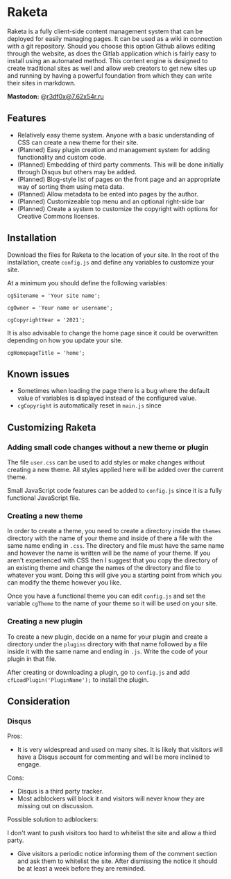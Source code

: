 # Raketa

Raketa is a fully client-side content management system that can be deployed for easily managing pages.  It can be used as a wiki in connection with a git repository.  Should you choose this option Github allows editing through the website, as does the Gitlab application which is fairly easy to install using an automated method.  This content engine is designed to create traditional sites as well and allow web creators to get new sites up and running by having a powerful foundation from which they can write their sites in markdown.

**Mastodon:** @r3df0x@7.62x54r.ru

## Features

* Relatively easy theme system.  Anyone with a basic understanding of CSS can create a new theme for their site.
* (Planned) Easy plugin creation and management system for adding functionality and custom code.
* (Planned) Embedding of third party comments.  This will be done initially through Disqus but others may be added.
* (Planned) Blog-style list of pages on the front page and an appropriate way of sorting them using meta data.
* (Planned) Allow metadata to be ented into pages by the author.
* (Planned) Customizeable top menu and an optional right-side bar
* (Planned) Create a system to customize the copyright with options for Creative Commons licenses.

## Installation

Download the files for Raketa to the location of your site.  In the root of the installation, create `config.js` and define any variables to customize your site.

At a minimum you should define the following variables:

`cgSitename = 'Your site name';`

`cgOwner = 'Your name or username';`

`cgCopyrightYear = '2021';`

It is also advisable to change the home page since it could be overwritten depending on how you update your site.

`cgHomepageTitle = 'home';`

## Known issues

* Sometimes when loading the page there is a bug where the default value of variables is displayed instead of the configured value.
* `cgCopyright` is automatically reset in `main.js` since 

## Customizing Raketa

### Adding small code changes without a new theme or plugin

The file `user.css` can be used to add styles or make changes without creating a new theme.  All styles applied here will be added over the current theme.

Small JavaScript code features can be added to `config.js` since it is a fully functional JavaScript file.

### Creating a new theme

In order to create a theme, you need to create a directory inside the `themes` directory with the name of your theme and inside of there a file with the same name ending in `.css`.  The directory and file must have the same name and however the name is written will be the name of your theme.  If you aren't experienced with CSS then I suggest that you copy the directory of an existing theme and change the names of the directory and file to whatever you want.  Doing this will give you a starting point from which you can modify the theme however you like.

Once you have a functional theme you can edit `config.js` and set the variable `cgTheme` to the name of your theme so it will be used on your site.

### Creating a new plugin

To create a new plugin, decide on a name for your plugin and create a directory under the `plugins` directory with that name followed by a file inside it with the same name and ending in `.js`.  Write the code of your plugin in that file.

After creating or downloading a plugin, go to `config.js` and add `cfLoadPlugin('PluginName');` to install the plugin.

## Consideration

### Disqus

Pros:
* It is very widespread and used on many sites.  It is likely that visitors will have a Disqus account for commenting and will be more inclined to engage.

Cons:
* Disqus is a third party tracker.
* Most adblockers will block it and visitors will never know they are missing out on discussion.

Possible solution to adblockers:

I don't want to push visitors too hard to whitelist the site and allow a third party.

* Give visitors a periodic notice informing them of the comment section and ask them to whitelist the site.  After dismissing the notice it should be at least a week before they are reminded.